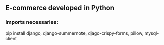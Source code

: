 ## E-commerce developed in Python

### Imports necessaries:
pip install django, django-summernote, djago-crispy-forms, pillow, mysql-client
